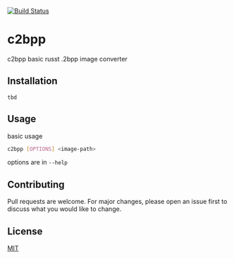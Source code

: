 [![Build Status](https://travis-ci.org/izzabelle/2bpp_converter.svg?branch=master)](https://travis-ci.org/izzabelle/2bpp_converter)

# c2bpp
c2bpp basic russt .2bpp image converter

## Installation

```tbd```

## Usage

basic usage

```bash
c2bpp [OPTIONS] <image-path>
```

options are in `--help`

## Contributing
Pull requests are welcome. For major changes, please open an issue first to discuss what you would like to change.

## License
[MIT](https://choosealicense.com/licenses/mit/)